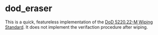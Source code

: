 # dod_eraser

This is a quick, featureless implementation of the [DoD 5220.22-M Wiping Standard](https://www.blancco.com/blog-dod-5220-22-m-wiping-standard-method/). It does not implement the verifaction procedure after wiping.